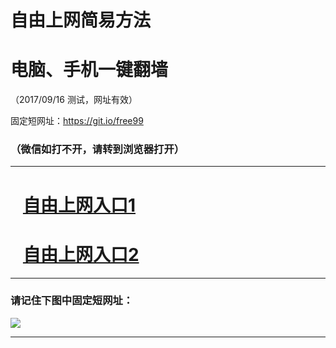 ﻿# 自由上网简易方法

# 电脑、手机一键翻墙

（2017/09/16 测试，网址有效）

固定短网址：https://git.io/free99

### （微信如打不开，请转到浏览器打开）


***





# &nbsp;&nbsp; <a href="http://ft1837326784.fwq-tz1003.online/fwqtz01.html?t=091600130612 " target="_blank">自由上网入口1</a>
# &nbsp;&nbsp; <a href="http://ft2194219234.fwq-tz1004.online/fwqtz02.html?t=091600110986 " target="_blank">自由上网入口2</a>
***

### 请记住下图中固定短网址：

<img src="https://s3-us-west-2.amazonaws.com/fwq-1001/yjfq-20170905okok.png" /> 


***

